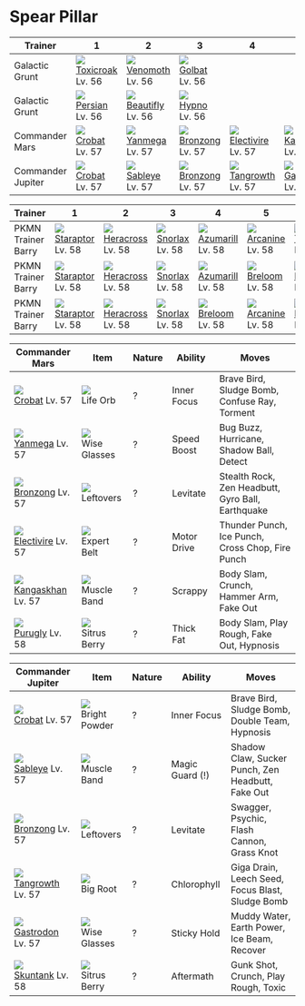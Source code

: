 # Spear Pillar

Trainer           | 1                                    | 2                                    | 3                                    | 4                                    | 5                                    | 6                                    
---               | ---                                  | ---                                  | ---                                  | ---                                  | ---                                  | ---                                  
Galactic Grunt    | ![][454]<br> [Toxicroak]<br> Lv. 56  | ![][049]<br> [Venomoth]<br> Lv. 56   | ![][042]<br> [Golbat]<br> Lv. 56     
Galactic Grunt    | ![][053]<br> [Persian]<br> Lv. 56    | ![][267]<br> [Beautifly]<br> Lv. 56  | ![][097]<br> [Hypno]<br> Lv. 56      
Commander Mars    | ![][169]<br> [Crobat]<br> Lv. 57     | ![][469]<br> [Yanmega]<br> Lv. 57    | ![][437]<br> [Bronzong]<br> Lv. 57   | ![][466]<br> [Electivire]<br> Lv. 57 | ![][115]<br> [Kangaskhan]<br> Lv. 57 | ![][432]<br> [Purugly]<br> Lv. 58    
Commander Jupiter | ![][169]<br> [Crobat]<br> Lv. 57     | ![][302]<br> [Sableye]<br> Lv. 57    | ![][437]<br> [Bronzong]<br> Lv. 57   | ![][465]<br> [Tangrowth]<br> Lv. 57  | ![][423]<br> [Gastrodon]<br> Lv. 57  | ![][435]<br> [Skuntank]<br> Lv. 58   

Trainer            | 1                                   | 2                                   | 3                                   | 4                                   | 5                                   | 6                                   
---                | ---                                 | ---                                 | ---                                 | ---                                 | ---                                 | ---                                 
PKMN Trainer Barry | ![][398]<br> [Staraptor]<br> Lv. 58 | ![][214]<br> [Heracross]<br> Lv. 58 | ![][143]<br> [Snorlax]<br> Lv. 58   | ![][184]<br> [Azumarill]<br> Lv. 58 | ![][059]<br> [Arcanine]<br> Lv. 58  | ![][389]<br> [Torterra]<br> Lv. 59  
PKMN Trainer Barry | ![][398]<br> [Staraptor]<br> Lv. 58 | ![][214]<br> [Heracross]<br> Lv. 58 | ![][143]<br> [Snorlax]<br> Lv. 58   | ![][184]<br> [Azumarill]<br> Lv. 58 | ![][286]<br> [Breloom]<br> Lv. 58   | ![][392]<br> [Infernape]<br> Lv. 59 
PKMN Trainer Barry | ![][398]<br> [Staraptor]<br> Lv. 58 | ![][214]<br> [Heracross]<br> Lv. 58 | ![][143]<br> [Snorlax]<br> Lv. 58   | ![][286]<br> [Breloom]<br> Lv. 58   | ![][059]<br> [Arcanine]<br> Lv. 58  | ![][395]<br> [Empoleon]<br> Lv. 59  

Commander Mars      | Item         | Nature  | Ability       | Moves
---                 | ---          | ---     | ---           | ---
![][169]<br> [Crobat] Lv. 57          | ![][life-orb]<br> Life Orb              | ?        | Inner Focus         | Brave Bird, Sludge Bomb, Confuse Ray, Torment
![][469]<br> [Yanmega] Lv. 57         | ![][wise-glasses]<br> Wise Glasses      | ?        | Speed Boost         | Bug Buzz, Hurricane, Shadow Ball, Detect
![][437]<br> [Bronzong] Lv. 57        | ![][leftovers]<br> Leftovers            | ?        | Levitate            | Stealth Rock, Zen Headbutt, Gyro Ball, Earthquake
![][466]<br> [Electivire] Lv. 57      | ![][expert-belt]<br> Expert Belt        | ?        | Motor Drive         | Thunder Punch, Ice Punch, Cross Chop, Fire Punch
![][115]<br> [Kangaskhan] Lv. 57      | ![][muscle-band]<br> Muscle Band        | ?        | Scrappy             | Body Slam, Crunch, Hammer Arm, Fake Out
![][432]<br> [Purugly] Lv. 58         | ![][sitrus-berry]<br> Sitrus Berry      | ?        | Thick Fat           | Body Slam, Play Rough, Fake Out, Hypnosis

Commander Jupiter  | Item         | Nature  | Ability       | Moves
---                | ---          | ---     | ---           | ---
![][169]<br> [Crobat] Lv. 57          | ![][bright-powder]<br> Bright Powder    | ?        | Inner Focus         | Brave Bird, Sludge Bomb, Double Team, Hypnosis
![][302]<br> [Sableye] Lv. 57         | ![][muscle-band]<br> Muscle Band        | ?        | Magic Guard (!)     | Shadow Claw, Sucker Punch, Zen Headbutt, Fake Out
![][437]<br> [Bronzong] Lv. 57        | ![][leftovers]<br> Leftovers            | ?        | Levitate            | Swagger, Psychic, Flash Cannon, Grass Knot
![][465]<br> [Tangrowth] Lv. 57       | ![][big-root]<br> Big Root              | ?        | Chlorophyll         | Giga Drain, Leech Seed, Focus Blast, Sludge Bomb
![][423]<br> [Gastrodon] Lv. 57       | ![][wise-glasses]<br> Wise Glasses      | ?        | Sticky Hold         | Muddy Water, Earth Power, Ice Beam, Recover
![][435]<br> [Skuntank] Lv. 58        | ![][sitrus-berry]<br> Sitrus Berry      | ?        | Aftermath           | Gunk Shot, Crunch, Play Rough, Toxic


[Golbat]: /pokemon_changes/042/
[Venomoth]: /pokemon_changes/049/
[Persian]: /pokemon_changes/053/
[Arcanine]: /pokemon_changes/059/
[Hypno]: /pokemon_changes/097/
[Kangaskhan]: /pokemon_changes/115/
[Snorlax]: /pokemon_changes/143/
[Crobat]: /pokemon_changes/169/
[Azumarill]: /pokemon_changes/184/
[Heracross]: /pokemon_changes/214/
[Beautifly]: /pokemon_changes/267/
[Breloom]: /pokemon_changes/286/
[Sableye]: /pokemon_changes/302/
[Torterra]: /pokemon_changes/389/
[Infernape]: /pokemon_changes/392/
[Empoleon]: /pokemon_changes/395/
[Staraptor]: /pokemon_changes/398/
[Gastrodon]: /pokemon_changes/423/
[Purugly]: /pokemon_changes/432/
[Skuntank]: /pokemon_changes/435/
[Bronzong]: /pokemon_changes/437/
[Toxicroak]: /pokemon_changes/454/
[Tangrowth]: /pokemon_changes/465/
[Electivire]: /pokemon_changes/466/
[Yanmega]: /pokemon_changes/469/
[big-root]: /img/items/big-root.png
[bright-powder]: /img/items/bright-powder.png
[expert-belt]: /img/items/expert-belt.png
[leftovers]: /img/items/leftovers.png
[life-orb]: /img/items/life-orb.png
[muscle-band]: /img/items/muscle-band.png
[sitrus-berry]: /img/items/sitrus-berry.png
[wise-glasses]: /img/items/wise-glasses.png
[042]: /img/pokemon/042.png
[049]: /img/pokemon/049.png
[053]: /img/pokemon/053.png
[059]: /img/pokemon/059.png
[097]: /img/pokemon/097.png
[115]: /img/pokemon/115.png
[143]: /img/pokemon/143.png
[169]: /img/pokemon/169.png
[184]: /img/pokemon/184.png
[214]: /img/pokemon/214.png
[267]: /img/pokemon/267.png
[286]: /img/pokemon/286.png
[302]: /img/pokemon/302.png
[389]: /img/pokemon/389.png
[392]: /img/pokemon/392.png
[395]: /img/pokemon/395.png
[398]: /img/pokemon/398.png
[423]: /img/pokemon/423.png
[432]: /img/pokemon/432.png
[435]: /img/pokemon/435.png
[437]: /img/pokemon/437.png
[454]: /img/pokemon/454.png
[465]: /img/pokemon/465.png
[466]: /img/pokemon/466.png
[469]: /img/pokemon/469.png
